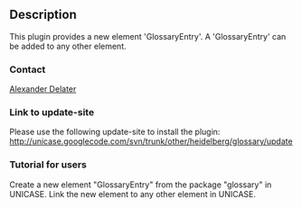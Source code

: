## Description ##
This plugin provides a new element 'GlossaryEntry'. A 'GlossaryEntry' can be added to any other element.

### Contact ###
[Alexander Delater](http://se.ifi.uni-heidelberg.de/people/alexander_delater.html)

### Link to update-site ###
Please use the following update-site to install the plugin:
http://unicase.googlecode.com/svn/trunk/other/heidelberg/glossary/update

### Tutorial for users ###
Create a new element "GlossaryEntry" from the package "glossary" in UNICASE. Link the new element to any other element in UNICASE.